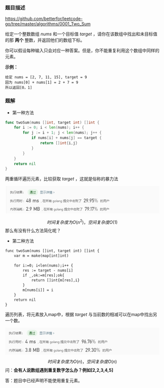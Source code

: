 ### 题目描述

<https://github.com/betterfor/leetcode-go/tree/master/algorithms/0001_Two_Sum>

给定一个整数数组 *nums* 和一个目标值 *target* ，请你在该数组中找出和未目标值的那 **两个** 整数，并返回他们的数组下标。

你可以假设每种输入只会对应一种答案。但是，你不能重复利用这个数组中同样的元素。

**示例：**

```
给定 nums = [2, 7, 11, 15], target = 9
因为 nums[0] + nums[1] = 2 + 7 = 9
所以返回[0，1]
```

### 题解

- 第一种方法

```go
func twoSum(nums []int, target int) []int {
    for i := 0; i < len(nums); i++ {
		for j := i + 1; j < len(nums); j++ {
			if nums[i] + nums[j] == target {
				return []int{i,j}
			}
		}
	}
	return nil
}
```

两重循环遍历元素，比较获取 *target* ，这就是俗称的暴力法

![暴力破解法](https://raw.githubusercontent.com/betterfor/cloudImage/master/images/2019-12-28/0001-01.png)


$$
时间复杂度为O(n^2)，空间复杂度O(1)
$$
那么有没有什么方法简化呢？



- 第二种方法

```
func twoSum(nums []int, target int) []int {
    var m = make(map[int]int)

    for i:=0; i<len(nums);i++ {
    	res := target - nums[i]
		if _,ok:=m[res];ok{
			return []int{m[res],i}
		}
		m[nums[i]] = i
	}
    return nil
}
```

遍历列表，将元素放入map中，根据 *target* 与当前数的相减可以在map中找出另一个数。

![hash算法](https://raw.githubusercontent.com/betterfor/cloudImage/master/images/2019-12-28/0001-02.png)
$$
时间复杂度为O(n)，空间复杂度O(n)
$$
问：**会有人说数组遇到重复数字怎么办？例如[2,2,3,4,5]**

答：题目中已经声明不能使用重复元素。